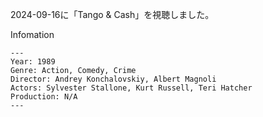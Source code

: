 2024-09-16に「Tango & Cash」を視聴しました。

Infomation
```
---
Year: 1989
Genre: Action, Comedy, Crime
Director: Andrey Konchalovskiy, Albert Magnoli
Actors: Sylvester Stallone, Kurt Russell, Teri Hatcher
Production: N/A
---
```
